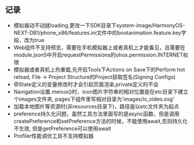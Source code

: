 
## 记录

* 模拟器动不动就loading,更改一下SDK目录下system-image/HarmonyOS-NEXT-DB1/phone_x86/features.ini文件中的bootanimation.feature.key字段，改为true
* Web组件不支持预览，需要在手机模拟器上或者真机上才能看见，且需要在module.json5中开启requestPermissions的ohos.permission.INTERNET权限
* 模拟器或者真机上热重载,先开启Tools下Actions on Save下的Perform hot reload, File -> Project Structure的Project获取签名(Signing Configs)
* @State定义的变量修改时才会引起页面渲染,private定义的不会
* Navigation设置.menus()时，icon图片字符串的相对位置是在etc目录下建立个images文件夹, pages下组件里写相对目录为'images/ic_video.svg'
* 加载本地图片等资源时(非resources目录下)，路径是以etc文件夹为起点
* preference持久化问题，虽然工具方法里面写的是async函数，但是调用createPreference和setPreference方法的时候，不能使用await,否则持久化不生效, 但是getPreference可以使用await
* Profiler性能调优工具不支持模拟器